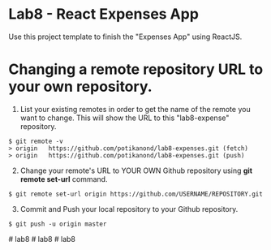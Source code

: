 # Lab8 - React Expenses App

Use this project template to finish the "Expenses App" using ReactJS.

# Changing a remote repository URL to your own repository.

1. List your existing remotes in order to get the name of the remote you want to change. This will show the URL to this "lab8-expense" repository.

```
$ git remote -v
> origin   https://github.com/potikanond/lab8-expenses.git (fetch)
> origin   https://github.com/potikanond/lab8-expenses.git (push)
```

2. Change your remote's URL to YOUR OWN Github repository using **git remote set-url** command.

```
$ git remote set-url origin https://github.com/USERNAME/REPOSITORY.git
```

3. Commit and Push your local repository to your Github repository.

```
$ git push -u origin master
```
#   l a b 8  
 #   l a b 8  
 #   l a b 8  
 
